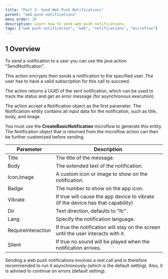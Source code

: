 ```yaml
---
title: "Part 2: Send Web Push Notifications"
parent: "web-push-notifications"
menu_order: 20
description: Learn how to send web push notifications.
tags: ["web push notification", "web", "notifications", "microflow"]
---
```


## 1 Overview

To send a notification to a user you can use the java action "SendNotification".

This action encrypts then sends a notification to the specified user. The user has to have a valid subscription for this call to succeed.

The action returns a UUID of the sent notification, which can be used to track the status and get an error message (for asynchronous execution).

The action accept a Notification object as the first parameter. The Notificatioin entity contains all input data for the notification, such as title, body, and image.

You must use the **CreateBasicNotification** microflow to generate this entity. The Notification object that is returned from the microlfow action can then be further customized before sending.

| Parameter | Description |
| --- | --- |
| Title | The title of the message. |
| Body | The extended text of the notification. |
| Icon,Image | A custom icon or image to show on the notification. |
| Badge | The number to show on the app icon. |
| Vibrate | If true will cause the app device to vibrate (if the device has that capability) |
| Dir | Text direction, defaults to "ltr". |
| Lang | Specify the notification language. |
| RequireInteraction | If true the notification will stay on the screen until the user interacts with it. |
| Silent | If true no sound will be played when the notification arrives. |

Sending a web push notifications involves a rest call and is therefore recommended to run it asynchronously (which is the default setting). Also, it is advised to continue on errors (default setting).

